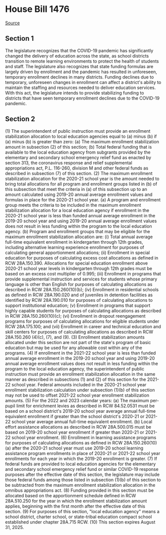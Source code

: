# House Bill 1476

[Source](http://lawfilesext.leg.wa.gov/biennium/2021-22/Xml/Bills/House%20Bills/1476.xml)
## Section 1
The legislature recognizes that the COVID-19 pandemic has significantly changed the delivery of education across the state, as school districts transition to remote learning environments to protect the health of students and staff. The legislature also recognizes that state funding formulas are largely driven by enrollment and the pandemic has resulted in unforeseen, temporary enrollment declines in many districts. Funding declines due to temporary, unforeseen changes in enrollment can affect a district's ability to maintain the staffing and resources needed to deliver education services. With this act, the legislature intends to provide stabilizing funding to districts that have seen temporary enrollment declines due to the COVID-19 pandemic.

## Section 2
(1) The superintendent of public instruction must provide an enrollment stabilization allocation to local education agencies equal to (a) minus (b) if (a) minus (b) is greater than zero:
(a) The maximum enrollment stabilization amount in subsection (2) of this section;
(b) Total federal funding that is available to the local education agency from subgrants provided by the elementary and secondary school emergency relief fund as enacted by section 313, the coronavirus response and relief supplemental appropriations act, P.L. 116-260, division M and other federal funds as described in subsection (7) of this section.
(2) The maximum enrollment stabilization allocation for the 2020-21 school year is the amount needed to bring total allocations for all program and enrollment groups listed in (b) of this subsection that meet the criteria in (a) of this subsection up to an amount calculated using 2019-20 annual average enrollment values and formulas in place for the 2020-21 school year.
(a) A program and enrollment group meets the criteria to be included in the maximum enrollment stabilization allocation for a local education agency if enrollment in the 2020-21 school year is less than funded annual average enrollment in the 2019-20 school year and using 2019-20 annual average enrollment values does not result in less funding within the program to the local education agency.
(b) Program and enrollment groups that may be eligible for the maximum enrollment stabilization allocation are:
(i) Total annual average full-time equivalent enrollment in kindergarten through 12th grades, including alternative learning experience enrollment for purposes of calculating general apportionment allocations;
(ii) Enrollment in special education for purposes of calculating excess cost allocations as defined in RCW 28A.150.390. Allocations for special education enrollment above 2020-21 school year levels in kindergarten through 12th grades must be based on an excess cost multiplier of 0.995;
(iii) Enrollment in programs that provide supplemental instruction and services for students whose primary language is other than English for purposes of calculating allocations as described in RCW 28A.150.260(10)(b);
(iv) Enrollment in residential schools as defined in RCW 28A.190.020 and of juveniles in detention facilities as identified by RCW 28A.190.010 for purposes of calculating allocations to support institutional education;
(v) Enrollment in programs that support highly capable students for purposes of calculating allocations as described in RCW 28A.150.260(10)(c);
(vi) Enrollment in dropout reengagement programs for purposes of calculating allocations for eligible students under RCW 28A.175.100; and
(vii) Enrollment in career and technical education and skill centers for purposes of calculating allocations as described in RCW 28A.150.260 (4)(c), (7), and (9).
(3) Enrollment stabilization amounts allocated under this section are not part of the state's program of basic education but may be used for any allowable cost within any of the programs.
(4) If enrollment in the 2021-22 school year is less than funded annual average enrollment in the 2019-20 school year and using 2019-20 annual average enrollment values does not result in less funding within the program to the local education agency, the superintendent of public instruction must provide an enrollment stabilization allocation in the same manner as described in subsections (1) and (2) of this section for the 2021-22 school year. Federal amounts included in the 2020-21 school year enrollment stabilization calculation under subsection (1)(b) of this section may not be used to offset 2021-22 school year enrollment stabilization amounts.
(5) For the 2022 and 2023 calendar years:
(a) The maximum per-pupil limit for enrichment levies as described in RCW 84.52.0531 must be based on a school district's 2019-20 school year average annual full-time equivalent enrollment if greater than the school district's 2020-21 or 2021-22 school year average annual full-time equivalent enrollment.
(b) Local effort assistance allocations as described in RCW 28A.500.015 must be based on 2019-20 school year enrollment if greater than 2020-21 or 2021-22 school year enrollment.
(6) Enrollment in learning assistance programs for purposes of calculating allocations as defined in RCW 28A.150.260(10)(a) after the 2020-21 school year must use 2019-20 school learning assistance program enrollments in place of 2020-21 or 2021-22 school year enrollments for each year in which the 2019-20 enrollment is greater.
(7) If federal funds are provided to local education agencies for the elementary and secondary school emergency relief fund or similar COVID-19 response purposes after the effective date of this section, the legislature may include those federal funds among those listed in subsection (1)(b) of this section to be subtracted from the maximum enrollment stabilization allocation in the omnibus appropriations act.
(8) Funding provided in this section must be allocated based on the apportionment schedule defined in RCW 28A.510.250 for the year in which the enrollment stabilization amount applies, beginning with the first month after the effective date of this section.
(9) For purposes of this section, "local education agency" means a school district, charter school, or state-tribal education compact school established under chapter 28A.715 RCW.
(10) This section expires August 31, 2025.
